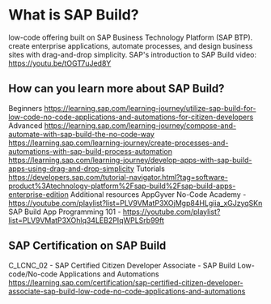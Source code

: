 # What is SAP Build?
low-code offering built on SAP Business Technology Platform (SAP BTP).
create enterprise applications, automate processes, and design business sites with drag-and-drop simplicity.
SAP's introduction to SAP Build video: https://youtu.be/tOGT7uJed8Y


## How can you learn more about SAP Build?
Beginners
https://learning.sap.com/learning-journey/utilize-sap-build-for-low-code-no-code-applications-and-automations-for-citizen-developers
Advanced
https://learning.sap.com/learning-journey/compose-and-automate-with-sap-build-the-no-code-way
https://learning.sap.com/learning-journey/create-processes-and-automations-with-sap-build-process-automation
https://learning.sap.com/learning-journey/develop-apps-with-sap-build-apps-using-drag-and-drop-simplicity
Tutorials
https://developers.sap.com/tutorial-navigator.html?tag=software-product%3Atechnology-platform%2Fsap-build%2Fsap-build-apps-enterprise-edition
Additional resources
AppGyver No-Code Academy - https://youtube.com/playlist?list=PLV9VMatP3XOjMgp84HLgiia_xGJzyqSKn
SAP Build App Programming 101 - https://youtube.com/playlist?list=PLV9VMatP3XOhlq34LEB2PIqWPLSrb99ft

## SAP Certification on SAP Build
C_LCNC_02 - SAP Certified Citizen Developer Associate - SAP Build Low-code/No-code Applications and Automations
https://learning.sap.com/certification/sap-certified-citizen-developer-associate-sap-build-low-code-no-code-applications-and-automations
